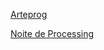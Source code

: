 [Arteprog](http://arteprog.space/)

[Noite de Processing](https://garoa.net.br/wiki/Noite_de_Processing)
